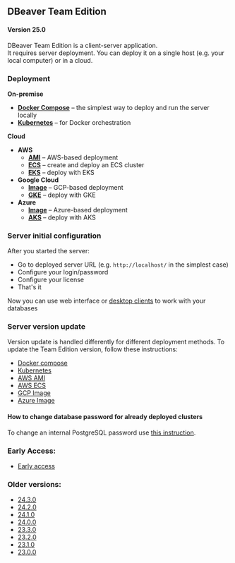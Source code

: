 ## DBeaver Team Edition

#### Version 25.0

DBeaver Team Edition is a client-server application.  
It requires server deployment. You can deploy it on a single host (e.g. your local computer)
or in a cloud.  

### Deployment
**On-premise**  
- [**Docker Compose**](compose) – the simplest way to deploy and run the server locally  
- [**Kubernetes**](k8s) – for Docker orchestration

**Cloud**  
- **AWS**
  - [**AMI**](AWS/ami/) – AWS-based deployment  
  - [**ECS**](AWS/ecs-fargate/) – create and deploy an ECS cluster  
  - [**EKS**](AWS/aws-eks/README.md) – deploy with EKS
- **Google Cloud**
  - [**Image**](GCP/gcp-image) – GCP-based deployment  
  - [**GKE**](GCP/gke/README.md) – deploy with GKE
- **Azure**
  - [**Image**](Azure/azure-image) – Azure-based deployment  
  - [**AKS**](Azure/aks/README.md) – deploy with AKS

### Server initial configuration

After you started the server:

- Go to deployed server URL (e.g. `http://localhost/` in the simplest case)
- Configure your login/password
- Configure your license
- That's it

Now you can use web interface or [desktop clients](https://dbeaver.com/download/team-edition/) to work with your databases

### Server version update  
Version update is handled differently for different deployment methods. To update the Team Edition version, follow these instructions:  

- [Docker compose](compose/README.md#version-update-procedure)  
- [Kubernetes](k8s/README.md#version-update-procedure)  
- [AWS AMI](manager/README.md#version-update-procedure)  
- [AWS ECS](AWS/ecs-fargate/README.md#version-update)  
- [GCP Image](manager/README.md#version-update-procedure)  
- [Azure Image](manager/README.md#version-update-procedure)


#### How to change database password for already deployed clusters

To change an internal PostgreSQL password use [this instruction](CHANGEPWD.md#how-to-change-db-password-for-already-deployed-clusters).

### Early Access:

- [Early access](https://github.com/dbeaver/team-edition-deploy/tree/devel)

### Older versions:
- [24.3.0](https://github.com/dbeaver/team-edition-deploy/tree/24.3.0)
- [24.2.0](https://github.com/dbeaver/team-edition-deploy/tree/24.2.0)
- [24.1.0](https://github.com/dbeaver/team-edition-deploy/tree/24.1.0)
- [24.0.0](https://github.com/dbeaver/team-edition-deploy/tree/24.0.0)
- [23.3.0](https://github.com/dbeaver/team-edition-deploy/tree/23.3.0)
- [23.2.0](https://github.com/dbeaver/team-edition-deploy/tree/23.2.0)
- [23.1.0](https://github.com/dbeaver/team-edition-deploy/tree/23.1.0)
- [23.0.0](https://github.com/dbeaver/team-edition-deploy/tree/23.0.0)
